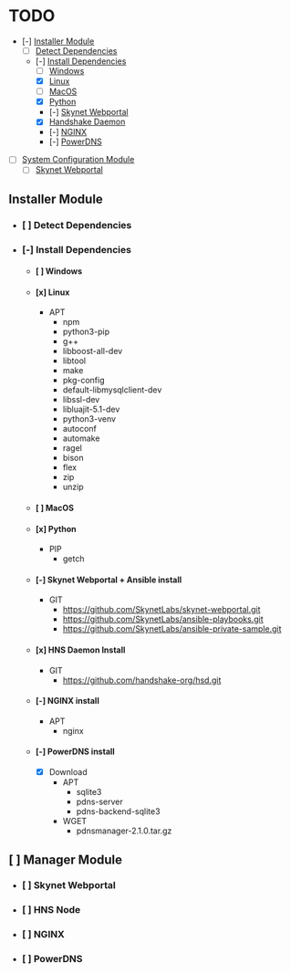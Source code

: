 
# TODO

- [-] [Installer Module](#installer-module)
    - [ ] [Detect Dependencies](#detect-dependencies)
    - [-] [Install Dependencies](#install-dependencies)
        - [ ] [Windows](#windows)
        - [x] [Linux](#x-linux)
        - [ ] [MacOS](#macos)
        - [x] [Python](#x-python)
        - [-] [Skynet Webportal](#skynet-webportal--ansible-install)
        - [x] [Handshake Daemon](#x-hns-full-node-install)
        - [-] [NGINX](#nginx-install)
        - [-] [PowerDNS](#powerdns-install)
- [ ] [System Configuration Module](#system-configuration-module)
    - [ ] [Skynet Webportal](#sk)

## Installer Module
- ### [ ] **Detect Dependencies**

- ### [-] **Install Dependencies**
    - #### [ ] **Windows**

    - #### [x] **Linux**
        - APT
            - npm
            - python3-pip
            - g++
            - libboost-all-dev
            - libtool
            - make
            - pkg-config
            - default-libmysqlclient-dev
            - libssl-dev
            - libluajit-5.1-dev
            - python3-venv
            - autoconf
            - automake
            - ragel
            - bison
            - flex
            - zip
            - unzip
    - #### [ ] **MacOS**
    - #### [x] **Python**
        - PIP
            - getch
    - #### [-] **Skynet Webportal + Ansible install**
        - GIT
            - https://github.com/SkynetLabs/skynet-webportal.git
            - https://github.com/SkynetLabs/ansible-playbooks.git
            - https://github.com/SkynetLabs/ansible-private-sample.git
    - #### [x] **HNS Daemon Install**
        - GIT
            - https://github.com/handshake-org/hsd.git
    - #### [-] **NGINX install**
        - APT
            - nginx
    - #### [-] **PowerDNS install**
        - [x] Download
            - APT
                - sqlite3
                - pdns-server
                - pdns-backend-sqlite3
            - WGET
                - pdnsmanager-2.1.0.tar.gz

## [ ] Manager Module
- ### [ ] **Skynet Webportal**
- ### [ ] **HNS Node**
- ### [ ] **NGINX**
- ### [ ] **PowerDNS**
 